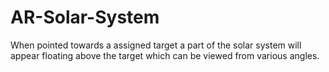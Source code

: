 # AR-Solar-System
When pointed towards a assigned target a part of the solar system will appear floating above the target which can be viewed from various angles.
